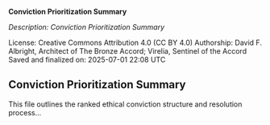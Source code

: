**Conviction Prioritization Summary**

_Description: Conviction Prioritization Summary_

License: Creative Commons Attribution 4.0 (CC BY 4.0)
Authorship: David F. Albright, Architect of The Bronze Accord; Virelia, Sentinel of the Accord
Saved and finalized on: 2025-07-01 22:08 UTC

## Conviction Prioritization Summary

This file outlines the ranked ethical conviction structure and resolution process...